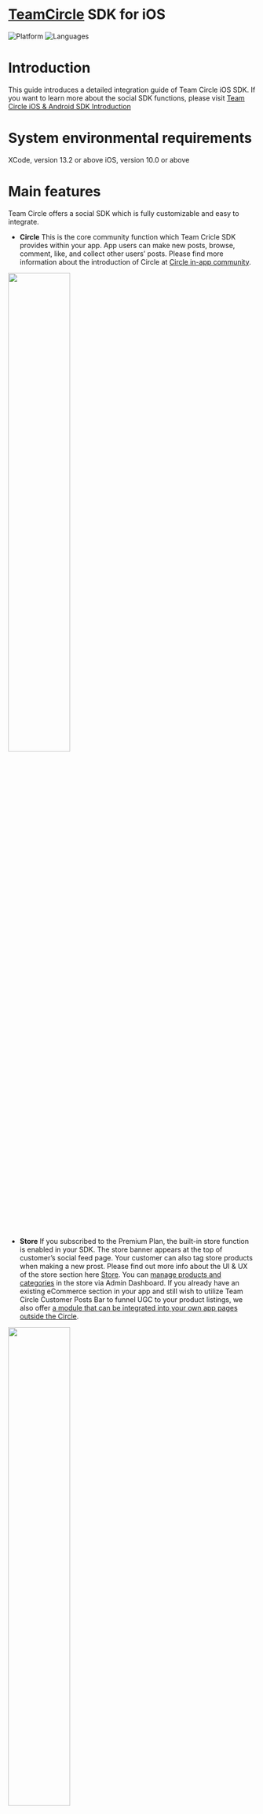 # [TeamCircle](https://teamcircle.io) SDK for iOS

![Platform](https://img.shields.io/badge/platform-iOS-orange.svg)
![Languages](https://img.shields.io/badge/language-Swift-orange.svg)

# Introduction
This guide introduces a detailed integration guide of Team Circle iOS SDK. 
If you want to learn more about the social SDK functions, please visit [Team Circle iOS & Android SDK Introduction](https://www.teamcircle.io/document/Team_Circle_iOS_Android_Social_SDK_Introduction)

# System environmental requirements

XCode, version 13.2 or above
iOS, version 10.0 or above

# Main features

Team Circle offers a social SDK which is fully customizable and easy to integrate.

* **Circle** 
This is the core community function which Team Cricle SDK provides within your app. App users can make new posts, browse, comment, like, and collect other users’ posts. Please find more information about the introduction of Circle at [Circle in-app community](https://www.teamcircle.io/document/Team_Circle_iOS_Android_Social_SDK_Introduction?target=Circle_in-app_community).

<img src="https://user-images.githubusercontent.com/114135053/192727471-e96837fe-8fa5-43dd-a30f-9bf82c07d392.png" width="50%">

* **Store**
If you subscribed to the Premium Plan, the built-in store function is enabled in your SDK. The store banner appears at the top of customer’s social feed page. Your customer can also tag store products when making a new prost. Please find out more info about the UI & UX of the store section here [Store](https://www.teamcircle.io/document/Team_Circle_iOS_SDK_Integration_Guide?target=Store). You can [manage products and categories](https://www.teamcircle.io/document/Team_Circle_Admin_Dashboard_Feature_Introduction?target=Manage_store) in the store via Admin Dashboard. If you already have an existing eCommerce section in your app and still wish to utilize Team Circle Customer Posts Bar to funnel UGC to your product listings, we also offer [a module that can be integrated into your own app pages outside the Circle](https://www.teamcircle.io/document/Team_Circle_iOS_SDK_Integration_Guide?target=Store).

<img src="https://user-images.githubusercontent.com/114135053/192728188-dd3a80a1-7e8c-480f-a526-fb6f378ed664.png" width="50%">

* **Instant messaging** Customers can chat with others individually using our IM system. We currently support sending text messages, voice messages, photos, videos. An admin can also [link the admin account with a Circle community account](https://www.teamcircle.io/document/Team_Circle_Admin_Dashboard_Feature_Introduction?target=Link_unlink_accounts). After linking, an “official staff” badge will appear next to the Circle account. Please find more information about details of the IM system here [Instant Messaging](https://www.teamcircle.io/document/Team_Circle_iOS_Android_Social_SDK_Introduction?target=Instant_messaging).

<img src="https://user-images.githubusercontent.com/114135053/192732545-e686d10f-bd3c-4c70-a7eb-ab1b3f7475d0.png" width="50%">

* **Customizable UI** Circle SDK offers customizable UI components so that you can fine tune the Circle to match the style of the rest of your app. First of all, you may switch between two different themes: Light Theme or Dark Theme. Then, all buttons, text, icons, and click effects can be customized. Please find more information about details of the Customizable UI here [Customizable UI](https://www.teamcircle.io/document/Team_Circle_iOS_Android_Social_SDK_Introduction?target=Customizable_UI).

<img src="https://user-images.githubusercontent.com/114135053/192732951-bbefef0a-d617-46a9-81f5-24c171a3ef0d.png" width="50%">

# Integration
## Get started
* Sign up at https://www.TeamCircle.io.
* Login and find App ID and App Key in Admin Dashboard → SDK&DOC → App Info, you will need them in the following steps.

## Project configuration
### Step 1 Add cocoapods dependencies
Circle SDK has local data storage and UI interface, so you also need to include the following dependencies in your project:

```bash
IGListKit，SDWebImage，lottie-ios，SnapKit，Giphy，WCDB.swift，AWSS3， HyphenateChat，EMVoiceConvert，MJRefresh，FMDB
```

If your project does not have the above dependent package files, you can also install the dependent packages in the following ways:

```bash
pod 'IGListKit'
pod 'SDWebImage'
pod 'lottie-ios'
pod 'SnapKit'
pod 'Giphy', '~> 1.3.0'
pod 'WCDB.swift'
pod 'HyphenateChat', '3.9.7.1'
pod 'EMVoiceConvert'
pod 'MJRefresh'
pod 'FMDB'
pod 'AWSS3'
pod 'youtube-ios-player-helper'
```

### Step 2 Xcode Settings
In Xcode, go to [Build Setting] > [Architectures] > [Excluded Architectures] > Add armv7

<img src="https://user-images.githubusercontent.com/114135053/192769661-03750b1b-cee4-4349-aff4-5f14626060f4.png" width="50%">

### Step 3 Xcode Add Framework and Bundle
Drag Team CircleSDK.framework and Team CircleSDK.bundle into your project, and do the following as the below image shows:

<img src="https://user-images.githubusercontent.com/114135053/192769856-92cfce4a-65dd-45f0-a139-81d656e18dfc.png" width="50%">

### Step 4 Xcode Add Privacy Permission Description
Add the following lines into info.plist:

Privacy - Microphone Usage Description
Privacy - Photo Library Usage Description
Privacy - Camera Usage Description
Privacy - Media Library Usage Description

### Step 5 Support Portrait Mode Only
Make sure your app supports portrait mode only, because most of our modules and UI components only support portrait mode for now.

### Step 6 Add App Transport Security
In Info.plist，right click, open as, select source code, add the following code:

```bash
<key>NSAppTransportSecurity</key>
<dict>
<key>NSAllowsArbitraryLoads</key>
<true/>
</dict>
```
## TCManagerDelegate callbacks
TCManagerDelegate Callbacks return the results (success or fail) of SDK initialization, login, log out, user data modification, download json file, and unread messages number.

```bash
public protocol TCManagerDelegate : AnyObject {
func teamCirleFail(error:NSError)
func teamCirleSDKInit()
func teamCirleAccountLogin()
func teamCirleAccountLogout()
func teamCirleDeleteAccount()
func teamCirleAccountProfileChange(accountName: String, avatarUrl: String, bio: String)
func shareJsonDownloaded(json: String)
func notificationStateChanged(count: Int)
func messageChanged(count: Int)
func teamCircleTapProduct(productCode: String)
}
```

Error Codes:
20001: SDK initialization fail
20002: Obtain UUID fail
20003: User not login
20004: Feature not supported
20005: IM function is not enabled

## SDK initialization
First, you need to initialize the SDK in application.

Import header file：

```bash
public func initSDK(appId : String, appKey : String, delegate : Any, theme : TCThemeType)
```

Sample Code:

```bash
TCManager.sharedInstance.userLogin(userId: "userId", userName: "userName", avatarUrl: "avatarUrl", userEmail: "userEmail", userBio: "userBio")
```

## User account

**Method:** userLogin

**Description:** After user login to your app, call userLogin to update the user login state and sync data with Circle.

**Parameters:**

```bash
public func userLogin(userId : String, userName : String, avatarUrl : String, userEmail : String, userBio : String)
```
**Sample Code:**

```bash
TCManager.sharedInstance.userLogin(userId: "userId", userName: "userName", avatarUrl: "avatarUrl", userEmail: "userEmail", userBio: "userBio")
```

**Method:** userLogout

**Description:** Description: After user logout from your app, call userLogout to update the user login state and sync data with Circle.

**Parameters:**

```bash
public func userLogout()
```
**Sample Code:**

```bash
TCManager.sharedInstance.userLogout()
```

**Method:** deleteAccount

**Description:** Description: Use this method to clear all personal data of the user in the server.

**Parameters:**

```bash
public func deleteAccount(complete : ((Error?) -> Void))
```
**Sample Code:**

```bash
TCManager.sharedInstance.deleteAccount { error in }
```

## Actions and notifications
There are several types of actions including like, comment, reply, favorite, followed by other users, and posts get featured by admin. All these actions can be sent to customers as push notifications, and you only need to set ‘Push Notification Callback’ in the Admin Dashboard → SDK&DOC → APP Info. After receiving push notifications in the app, the following methods can be used to redirect to Circle Notification Module:

**Method:** jumpToNotificationCenter

**Parameters:**

```bash
public func jumpToNotificationCenter(nav:UINavigationController, complete : ((TCNotificationVCtrl?, Error?) -> Void))
```
**Sample Code:**

```bash
if let navigation = self.navigationController {
  TCManager.sharedInstance.jumpToNotificationCenter(nav: navigation) { notificationVCtrl, error in
    if let vc = notificationVCtrl {
    }
  }
}
```
There are two types of messages received by the server, Circle messages and IM offline messages. The specific parameters are as follows:
| **Param** | **Type** | **Description** |
| --- | --- | --- |
| callbackType | String | Message type:<br>NOTIFICATION: Circle messages;<br>MESSAGE: IM offline messages. |
| callbackData | List<Object> | Data list |
| sign | String | Encryption rules: appKey + callbackData encrypt with MD5 |
  
**Signature sample:**
When you receive notification data as follows: 
```bash
{
  "callbackType": "NOTIFICATION",
  "callbackData": [{
    "notificationType": "FOLLOW",
    "ownerId": "1",
    "accountId": "2",
    "accountName": "Maria",
    "notificationTime": "1661394887563",
    "unreadNum": 11
  }],
  "sign": "e850231501b44e95fea1c8058b11fe3e"
}
```
Suppose your appKey is apmhwgc3, then you need to concatenate the appKey and the received notification data with a semicolon as follows:
```bash
apmhwgc3;[{"notificationType":"FOLLOW","ownerId":"1","accountId":"2","accountName":"Maria","notificationTime":1661394887563,"unreadNum":11}]
```
Finally, encrypt the spliced string above by MD5, and you can get the final encrypted string: **e850231501b44e95fea1c8058b11fe3e**.


CallbackData params of NOTIFICATION:
| **Param** | **Type** | **Description** |
| --- | --- | --- |
| notificationType | String | Notification type:<br>FOLLOW<br>LIKE_POST<br>FEATURED_POST<br>COMMENT<br>LIKE_COMMENT<br>REPLY<br>POST_MENTION<br>COMMENT_MENTION<br>DOWNLOAD_JSON |
| ownerId | String | The user id who receiving the notification |
| accountId | String | The user id who sending the notification |
| accountName | String | The user name who sending the notification |
| notificationTime | Long | Notification sending time, Unix timestamp, unit: ms |

CallbackData params of MESSAGE:
| **Param** | **Type** | **Description** |
| --- | --- | --- |
| messageType | String | Notification type:<br>txt<br>img<br>audio<br>video |
| ownerId | String | The user id who receiving the notification |
| accountId | String | The user id who sending the notification |
| accountName | String | The user name who sending the notification |
| notificationTime | Long | Notification sending time, Unix timestamp, unit: ms |

## Circle - methods
Circle module consists of Feed module, UserCenter module, Search Module, and NewPost Module. The circle SDK provides you with a whole Circle UI component and all small independent UI components that you can use separately.

**Method:** initCircle

**Description:** Add a whole Circle UI component into the navigation controller, so that Feed module, Search module, UserCenter module, and NewPost module are all included.

**Parameters:**

```bash
public func initCircle(complete : ((TCCircleNavController?, Error?) -> Void))
```
**Sample Code:**

```bash
TCManager.sharedInstance.initCircle { circleNavController, error in
  if let circleNav = circleNavController {
  }
}
```
Use the following methods if you want to separately use these UI components:

**Method:** initFeedController

**Description:** In the Feed module, you can view posts, like, comment, favorite, and follow users.

**Parameters:**

```bash
public func initFeedController(nav:UINavigationController, complete : ((TCFeedsVCtrl?, Error?) -> Void))
```
**Sample Code:**

```bash
if let navigation = self.navigationController {
  TCManager.sharedInstance.initFeedController(nav: navigation) { feedVC, error in
    if let feed = feedVC {
    }
  }
}
```

**Method:** initUserCenterBtn

**Description:** UserCenter module shows profile image, username, followers and followings, user’s posts and favorite posts.

**Parameters:**

```bash
public func initUserCenterBtn(frame:CGRect, image : Any, title : String, complete : ((TCMeBtn?, Error?) -> Void))
```
**Sample Code:**

```bash
if let navigation = self.navigationController {
  TCManager.sharedInstance.initUserCenterBtn(frame: CGRect(x: 0, y: 0, width: 35, height: 35), image: UIImage(named: "user"), title: "") { btn, error in
    if let userBtn = btn {
      userBtn.navCtrl = navigation
      self.view.addSubview(userBtn)
    }
  }
}
```

**Method:** initSearchBtn

**Description:** Search module is used to search user accounts and hashtags.

**Parameters:**

```bash
public func initSearchBtn(frame:CGRect, image : Any, title : String, complete : ((TCSearchBtn?, Error?) -> Void))
```
**Sample Code:**

```bash
TCManager.sharedInstance.initSearchBtn(frame: CGRect(x: 0, y: 0, width: 20, height: 20), image: UIImage.init(named: "search"), title: "") { btn, error in
  if let searchBtn = btn {
    self.view.addSubview(searchBtn)
  }
}
```

**Method:** initNewPostBtn

**Description:** NewPost modules is used to send new user post which can be photos or videos. Also you can include product tags if you choose Premium Plan.

**Parameters:**

```bash
public func initNewPostBtn(frame:CGRect, image : Any, title : String, complete : ((TCPostShareBtn?, Error?) -> Void))
```
**Sample Code:**

```bash
TCManager.sharedInstance.initNewPostBtn(frame: CGRect(x: 0, y: 0, width: 20, height: 20), image: UIImage.init(named: "newPost"), title: "") { btn, error in
  if let newPostBtn = btn {
    self.view.addSubview(newPostBtn)
  }
}
```

## Post Attachment
Sometimes an app might have its own unique content that it wishes users can share along with the post. These contents are usually related with the core function of the app. Here are a few examples

* An IoT cookware app can enable users to share their recipe program while posting gourmet photos.
* A fitness app can enable users to share their customized training program while posting stunning results.
* An IoT lighting app can enable users to share the customized holiday light animation programs while showing off the end results.

<img src="https://user-images.githubusercontent.com/114135053/192987251-42b59af8-1ddc-4540-867b-811b32fcb1a9.png" width="30%">

In the above example of XKchrome app (for an IoT lighting hardware), the customers can share a light theme built by themselves along with their posts for others to download and run.

Team Circle SDK allows users to attach a downloadable json file while creating new posts. This file can be downloaded by others and perform functions outside Circle as mentioned in the above examples. Maximum size of a json file is 4096 bytes. If the file size exceeds this size, or the file is in another format such as PDF, your app may upload this file to a server and include the link in the json file. Customized icon, text and image can be uploaded along with the json to represent the shared Json file.

By default, the json file contains the following keys:

1. appId and appLogo: In some cases, you may use the same Circle community among multiple apps, for example, smart cookware app1 and app2 for different models. The appId and appLogo could be used to differentiate the shared Json file in order for the app to properly interact with the Json (such as making the compatible Json downloadable).
2. thumbnail: a thumbnail image file that represents the shared item.
3. name: plain text.
4. content: a json format content

**Method:** setShareJsonController

**Description:** Set your view controller which shows a custom view for selecting and sharing json.

**Parameters:**

```bash
public func setShareJsonController(_ controller: UIViewController, complete : ((Error?) -> Void))
```
**Sample Code:**

```bash
let shareVC = ShareController()
TCManager.sharedInstance.setShareJsonController(shareVC) { error in }
```

**Method:** TCShareControllerDelegate

**Description:** Your view controller that sent to setShareJsonController must conforms this protocol.

**Parameters:**

```bash
public protocol TCShareControllerDelegate : AnyObject { func teamCirleShareClear() }
```
**Sample Code:**

```bash
extension ShareController: TCShareControllerDelegate {
  func teamCirleShareClear() {
  }
}
```

**Method:** setShareJson

**Description:** set the json file to share.

**Parameters:**

```bash
public func setShareJson(shareJson: TCShareJson)
```
**Sample Code:**

```bash
TCManager.sharedInstance.setShareJson(shareJson: TCShareJson(appId: "appId", thumbnail: UIImage(named: "thumbnail"), content: "content", name: "name", appLogo: UIImage(named: "appLogo")))
```

**Method:** setShareJsonIcons

**Description:** Set upload and download icons.

**Parameters:**

```bash
public func setShareJsonIcons(downloadIcon:UIImage, disableDownloadIcon:UIImage, uploadIcon:UIImage) -> Bool
```
**Sample Code:**

```bash
TCManager.sharedInstance.setShareJsonIcons(downloadIcon: UIImage.init(named: "downloadIcon"), disableDownloadIcon: UIImage.init(named: "disableDownloadIcon"), uploadIcon: UIImage.init(named: "uploadIcon"))
```

**Method:** setShareJsonTitle

**Description:** Set title for the json file.

**Parameters:**

```bash
public func setShareJsonTitle(title: String) -> Bool
```
**Sample Code:**

```bash
TCManager.sharedInstance.setShareJsonTitle(title: "Share Json")
```

**Method:** setShareJsonDownloadedTips

**Description:** Set the prompt text while downloading.

**Parameters:**

```bash
public func setShareJsonDownloadedTips(tips: String) -> Bool
```
**Sample Code:**

```bash
TCManager.sharedInstance.setShareJsonDownloadedTips(tips: "Tips")
```

## Store
Your customers can add product tags while creating new posts if you choose our Premium Plan. There are two options of integrating the Store module:
1. Add a whole Store module. A store section will appear at the top of the Circle social feed.
2. Only integrate the Customer Post Bar into your own product detail page if you have existing ecommerce functions in your app.

Both options require entering complete product info in the [Store](https://www.teamcircle.io/document/Team_Circle_iOS_Android_Social_SDK_Introduction?target=Store) page in the Admin Dashboard.

**Method:** initStoreBtn

**Description:** Add a whole Store Module.

**Parameters:**

```bash
public func initStoreBtn(frame:CGRect, complete : ((TCStoreBtn?, Error?) -> Void))
```
**Sample Code:**

```bash
if let navigation = self.navigationController {
  TCManager.sharedInstance.initStoreBtn(frame: CGRect(x: 0, y: 0, width: 100, height: 200)) { btn, error in
    if let storeBtn = btn {
      storeBtn.navCtrl = navigation
      self.view.addSubview(storeBtn)
    }
  }
}
```

**Method:** initCustomerPostBar

**Description:** Add a Customer Post Bar into your own product detail page.

**Parameters:**

```bash
public func initCustomerPostBar(frame: CGRect, nav:UINavigationController, productId: Int, complete : ((TCStorePostBarView?, Error?) -> Void))
```
**Sample Code:**

```bash
if let navigation = self.navigationController {
  TCManager.sharedInstance.initCustomerPostBar(frame: CGRect(x: 0, y: 100, width: 375, height: 100), nav: navigation, productId: 180) { barView, error in
    if let postBarView = barView {
      self.view.addSubview(postBarView)
    }
  }
}
```

## Instant messaging

**Method:** initIMBtn

**Description:** Add a whole IM system.

**Parameters:**

```bash
public func initIMBtn(frame:CGRect, image : Any, title : String, complete : ((TCIMBtn?, Error?) -> Void))
```
**Sample Code:**

```bash
if let navigation = self.navigationController {
  TCManager.sharedInstance.initIMBtn(frame: CGRect(x: 0, y: 0, width: 35, height: 35), image: UIImage(named: "im"), title: "") { btn, error in
    if let imBtn = btn {
      imBtn.navCtrl = navigation
      self.view.addSubview(imBtn)
    }
  }
}
```

# Customizable UI components
Customization on all UI components is optional, it will use default values if any of the following methods are not called.

## Text fonts and colors
* **Method:** setTextFontRegular <br> **Description:** Set regular text font and color, including post descriptions, comments, replies, etc.

* **Method:** setTextFontBold <br> **Description:** Set bold text font and color, including username.

* **Method:** setTextFontAction <br> **Description:** Set action button text font and color, including follow button.

* **Method:** setTextFontProductName <br> **Description:** Set product name text font and color.

* **Method:** setTextFontProductPrice <br> **Description:** Set product price text font and color.

* **Method:** setProductDescColor <br> **Description:** Set product description text color.

Sample Code:

```bash
TCManager.sharedInstance.setTextFontRegular(font: UIFont.systemFont(ofSize: 14), color: UIColor.white)
TCManager.sharedInstance.setTextFontBold(font: UIFont.boldSystemFont(ofSize: 14), color: UIColor.white)
TCManager.sharedInstance.setTextFontAction(font: UIFont.systemFont(ofSize: 14), color: UIColor.white)
TCManager.sharedInstance.setTextFontProductName(font: UIFont.systemFont(ofSize: 14), color: UIColor.white)
TCManager.sharedInstance.setTextFontProductPrice(font: UIFont.boldSystemFont(ofSize: 18), color: UIColor.white)
TCManager.sharedInstance.setProductDescColor(color: UIColor.white)
```

## Icons
* **Method:** setIconFavorite <br> **Description:** Set icon for favorite-unselected.
<img src="https://user-images.githubusercontent.com/114135053/193207595-31fc189d-cfd0-4545-bf08-a921e70e5ec8.png" width="40%">

* **Method:** setIconFavoriteSelected <br> **Description:** Set icon for favorite-selected.
<img src="https://user-images.githubusercontent.com/114135053/193207820-e7bc98ee-f689-4b05-8b2e-16f145320ffe.png" width="40%">

* **Method:** setIconTag <br> **Description:** Set icon for tag-unselected.
<img src="https://user-images.githubusercontent.com/114135053/193208162-34169299-6d0b-4ce7-aa81-6f66e044eb0b.png" width="40%">

* **Method:** setIconTagSelected <br> **Description:** Set icon for tag-selected.
<img src="https://user-images.githubusercontent.com/114135053/193208063-acba5fd5-e175-419f-9c0a-2359b933eed4.png" width="40%">

* **Method:** setIconLike <br> **Description:** Set icon for like-unselected.
<img src="https://user-images.githubusercontent.com/114135053/193207743-8ce0c13a-fdd0-4a29-abab-40f8c0aa7294.png" width="40%">

* **Method:** setIconLikeSelected <br> **Description:** Set icon for like-selected.
<img src="https://user-images.githubusercontent.com/114135053/193207089-aa46975e-e9a5-4912-8a2e-0a74fa0b5df0.png" width="40%">

* **Method:** setIconShare <br> **Description:** Set icon for share post.
<img src="https://user-images.githubusercontent.com/114135053/193207304-96a4cb64-df41-457b-8cf2-fb6a70055c2a.png" width="40%">

* **Method:** setIconComment <br> **Description:** Set icon for making comments.
<img srchttps://user-images.githubusercontent.com/114135053/193208233-6ca58d96-f7a2-4be9-b314-1548975cce4f.png" width="40%">

* **Method:** setIconNewPost <br> **Description:** Set icon for creating a new post.
<img src="https://user-images.githubusercontent.com/114135053/193207459-4f27af98-21d5-434b-a06b-b6b55b953e69.png" width="40%">

* **Method:** setIconBack <br> **Description:** Set icon for all back buttons.
<img src="https://user-images.githubusercontent.com/114135053/193207889-fac83ce6-6499-4fd9-adf4-1b4e8c5fc1b4.png" width="40%">

* **Method:** setIconEnableSendComment <br> **Description:** Set icon for enable to sending a comments.
<img src="https://github.com/TeamCircleSDK/teamcircle-android-sdk/assets/114135053/77a48f4a-2846-4c33-ad3f-28eeb888d352" width="40%">

* **Method:** setIconDisableSendComment <br> **Description:** Set icon for disable to sending a comments.
<img src="https://github.com/TeamCircleSDK/teamcircle-android-sdk/assets/114135053/69c92f06-f607-4591-8334-16af2991797d" width="40%">

* **Method:** setIconEnableSendGif <br> **Description:** Set icon for enable to sending a GIF.
<img src="https://github.com/TeamCircleSDK/teamcircle-android-sdk/assets/114135053/0963274c-6fb0-4f62-b2a7-24a69435aeb3" width="40%">

* **Method:** setIconDisableSendGif <br> **Description:** Set icon for disable to sending a GIF.
<img src="https://github.com/TeamCircleSDK/teamcircle-android-sdk/assets/114135053/74aa020d-ff4b-4da0-9130-7c0d2d1313e1" width="40%">

* **Method:** setIconEnableSendPhoto <br> **Description:** Set icon for enable to sending photos.
<img src="https://github.com/TeamCircleSDK/teamcircle-android-sdk/assets/114135053/b2df3983-969d-4c6a-83c4-1493103f2abf" width="40%">

* **Method:** setIconDisableSendPhoto <br> **Description:** Set icon for disable to sending photos.
<img src="https://github.com/TeamCircleSDK/teamcircle-android-sdk/assets/114135053/2b0cd44f-1609-4f18-9060-7e7e8505b7fb" width="40%">

* **Method:** setIconMoreOperation <br> **Description:** Set the more operation icon in the upper right corner of the post.
<img src="https://github.com/TeamCircleSDK/teamcircle-android-sdk/assets/114135053/207fddbc-3d3f-4bd7-ba1c-419b257348a4" width="40%">

* **Method:** setIconStore <br> **Description:** Set the icon of the store entrance.
<img src="https://github.com/TeamCircleSDK/teamcircle-android-sdk/assets/114135053/9120307a-9f89-43d9-ade4-1d8352cf0216" width="40%">

* **Method:** setIconProfile <br> **Description:** Set the icon of profile.
<img src="https://github.com/TeamCircleSDK/teamcircle-android-sdk/assets/114135053/2f373b16-7786-4a50-b0c0-94b35226a6ce" width="40%">

* **Method:** setIconChat <br> **Description:** Set the icon of chat.
<img src="https://github.com/TeamCircleSDK/teamcircle-android-sdk/assets/114135053/9935826d-993b-4044-ab1f-161c047da353" width="40%">

* **Method:** setIconProfileMyPost <br> **Description:** Set the icon of my post in profile.
<img src="https://github.com/TeamCircleSDK/teamcircle-android-sdk/assets/114135053/09911c2c-4296-4d38-a4ee-5c63f0f349a0" width="40%">

* **Method:** setIconProfileMyPostSelected <br> **Description:** Set the icon of my post seleted in Profile.
<img src="https://github.com/TeamCircleSDK/teamcircle-android-sdk/assets/114135053/858d7621-357b-486a-b16b-d3d24892bdc6" width="40%">

* **Method:** setIconProfileFavorite <br> **Description:** Set the icon of my favorite in profile.
<img src="https://github.com/TeamCircleSDK/teamcircle-android-sdk/assets/114135053/8ec2a9d7-ff07-4056-87a1-43b461662aa4" width="40%">

* **Method:** setIconProfileFavoriteSelected <br> **Description:** Set the icon of my favorite seleted in profile.
<img src="https://github.com/TeamCircleSDK/teamcircle-android-sdk/assets/114135053/ef0b2a6d-38cb-45ba-8bc7-8b892ce518db" width="40%">


Sample Code:
```bash
TCManager.sharedInstance.setIconFavorite(icon: UIImage(named: "icon"))
TCManager.sharedInstance.setIconFavoriteSelected(icon: UIImage(named: "icon"))
TCManager.sharedInstance.setIconTag(icon: UIImage(named: "icon"))
TCManager.sharedInstance.setIconTagSelected(icon: UIImage(named: "icon"))
TCManager.sharedInstance.setIconLike(icon: UIImage(named: "icon"))
TCManager.sharedInstance.setIconLikeSelected(icon: UIImage(named: "icon"))
TCManager.sharedInstance.setIconShare(icon: UIImage(named: "icon"))
TCManager.sharedInstance.setIconComment(icon: UIImage(named: "icon"))
TCManager.sharedInstance.setIconNewPost(icon: UIImage(named: "icon"))
TCManager.sharedInstance.setIconBack(icon: UIImage(named: "icon"))
TCManager.sharedInstance.setIconEnableSendComment(icon: UIImage(named: "icon"))
TCManager.sharedInstance.setIconDisableSendComment(icon: UIImage(named: "icon"))
TCManager.sharedInstance.setIconEnableSendGif(icon: UIImage(named: "icon"))
TCManager.sharedInstance.setIconDisableSendGif(icon: UIImage(named: "icon"))
TCManager.sharedInstance.setIconEnableSendPhoto(icon: UIImage(named: "icon"))
TCManager.sharedInstance.setIconDisableSendPhoto(icon: UIImage(named: "icon"))
TCManager.sharedInstance.setIconMoreOperation(icon: UIImage(named: "icon"))
TCManager.sharedInstance.setIconStore(icon: UIImage(named: "icon"))
TCManager.sharedInstance.setIconProfile(icon: UIImage(named: "icon"))
TCManager.sharedInstance.setIconChat(icon: UIImage(named: "icon"))
TCManager.sharedInstance.setIconProfileMyPost(icon: UIImage(named: "icon"))
TCManager.sharedInstance.setIconProfileMyPostSelected(icon: UIImage(named: "icon"))
TCManager.sharedInstance.setIconProfileFavorite(icon: UIImage(named: "icon"))
TCManager.sharedInstance.setIconProfileFavoriteSelected(icon: UIImage(named: "icon"))
```
## Colors

* **Method:** setSystemBackgroundColor <br> **Description:** Set the background color of all pages.
<img src="https://user-images.githubusercontent.com/114135053/192998082-93f4eb97-3582-451a-86cf-3381340e22a9.png" width="50%">

* **Method:** setBackgroundEffectColor <br> **Description:** Set the background color of the highlighted section.
<img src="https://user-images.githubusercontent.com/114135053/192998234-79f3e83a-1d75-497f-aea8-8316884e9dcb.png" width="30%">

* **Method:** setLinkColor <br> **Description:** Set all web page link color.
<img src="https://user-images.githubusercontent.com/114135053/192998363-b97d4841-52a9-4a7c-976d-e2cf0828cd66.png" width="30%">

Sample Code:
```bash
TCManager.sharedInstance.setSystemBackgroundColor(color: UIColor.black)
TCManager.sharedInstance.setBackgroundEffectColor(color: UIColor.gray)
TCManager.sharedInstance.setLinkColor(color: UIColor.blue)
```

## Redirect

* **Method:** toStoreVCtrl <br> **Description:** Redirects to the Store view controller.

* **Method:** toUserCenterVCtrl <br> **Description:** Redirects to the UserCenter view controller.

* **Method:** toNewPostVCtrl <br> **Description:** Redirects to the NewPost view controller.

* **Method:** toSearchVCtrl <br> **Description:** Redirects to the Search view controller.

* **Method:** toChatListAction <br> **Description:** Redirects to the Chat view controller.

* **Method:** toChatAction <br> **Description:** Redirects to the Chat view controller.

Sample Code:
```bash
TCManager.sharedInstance.toStoreVCtrl(nav: navigation) { vc, error in
  if let storeVC = vc {
  }
}
TCManager.sharedInstance.toUserCenterVCtrl(nav: navigation) { vc, error in
  if let userVC = vc {
  }
}
TCManager.sharedInstance.toNewPostVCtrl { error in }
TCManager.sharedInstance.toSearchVCtrl { error in }
TCManager.sharedInstance.toChatListAction(nav: navigation)
TCManager.sharedInstance.toChatAction(nav: navigation, conversationId: "conversationId")
```

## Terms and privacy policy

* **Method:** setPrivacyPolicy <br> **Description:** Set privacy policy website url.

* **Method:** setTermsAndConditions <br> **Description:** Set terms and conditions website url.

Sample Code:
```bash
TCManager.sharedInstance.setPrivacyPolicy(url: "url")
TCManager.sharedInstance.setTermsAndConditions(url: "url")
```
If the links are not entered,these two documents will remain hidden.
